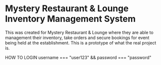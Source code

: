 # Mystery Restaurant & Lounge Inventory Management System

This was created for Mystery Restaurant & Lounge where they are able to management their inventory, take orders and secure bookings for event being held at the establishment. This is a prototype of what the real project is.

HOW TO LOGIN
username === "user123" && password === "password"
